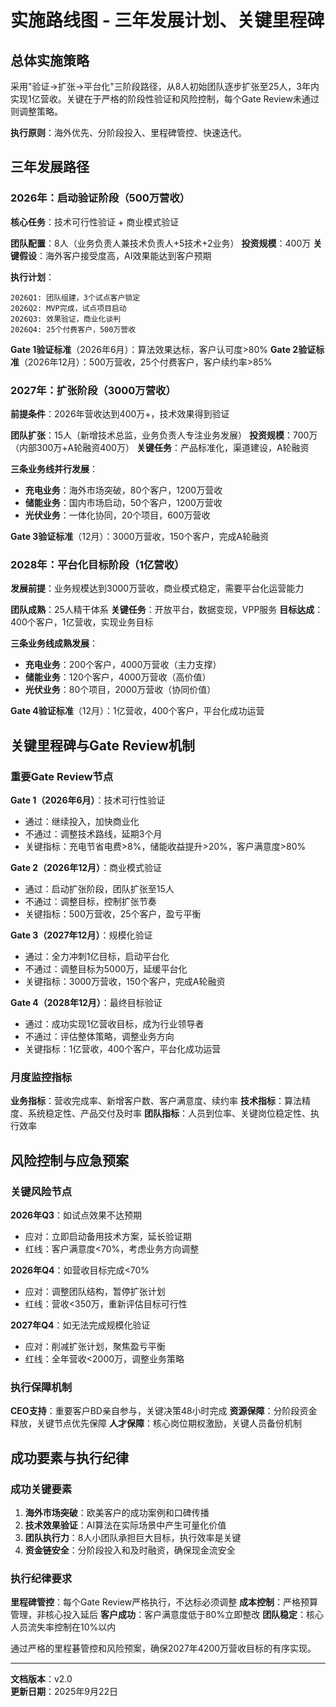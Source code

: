 # 实施路线图 - 三年发展计划、关键里程碑

## 总体实施策略

采用"验证→扩张→平台化"三阶段路径，从8人初始团队逐步扩张至25人，3年内实现1亿营收。关键在于严格的阶段性验证和风险控制，每个Gate Review未通过则调整策略。

**执行原则**：海外优先、分阶段投入、里程碑管控、快速迭代。

## 三年发展路径

### 2026年：启动验证阶段（500万营收）

**核心任务**：技术可行性验证 + 商业模式验证

**团队配置**：8人（业务负责人兼技术负责人+5技术+2业务）
**投资规模**：400万
**关键假设**：海外客户接受度高，AI效果能达到客户预期

**执行计划**：
```
2026Q1: 团队组建，3个试点客户锁定
2026Q2: MVP完成，试点项目启动  
2026Q3: 效果验证，商业化谈判
2026Q4: 25个付费客户，500万营收
```

**Gate 1验证标准**（2026年6月）：算法效果达标，客户认可度>80%
**Gate 2验证标准**（2026年12月）：500万营收，25个付费客户，客户续约率>85%

### 2027年：扩张阶段（3000万营收）

**前提条件**：2026年营收达到400万+，技术效果得到验证

**团队扩张**：15人（新增技术总监，业务负责人专注业务发展）
**投资规模**：700万（内部300万+A轮融资400万）
**关键任务**：产品标准化，渠道建设，A轮融资

**三条业务线并行发展**：
- **充电业务**：海外市场突破，80个客户，1200万营收
- **储能业务**：国内市场启动，50个客户，1200万营收
- **光伏业务**：一体化协同，20个项目，600万营收

**Gate 3验证标准**（12月）：3000万营收，150个客户，完成A轮融资

### 2028年：平台化目标阶段（1亿营收）

**发展前提**：业务规模达到3000万营收，商业模式稳定，需要平台化运营能力

**团队成熟**：25人精干体系
**关键任务**：开放平台，数据变现，VPP服务
**目标达成**：400个客户，1亿营收，实现业务目标

**三条业务线成熟发展**：
- **充电业务**：200个客户，4000万营收（主力支撑）
- **储能业务**：120个客户，4000万营收（高价值）
- **光伏业务**：80个项目，2000万营收（协同价值）

**Gate 4验证标准**（12月）：1亿营收，400个客户，平台化成功运营

## 关键里程碑与Gate Review机制

### 重要Gate Review节点

**Gate 1（2026年6月）**：技术可行性验证
- 通过：继续投入，加快商业化
- 不通过：调整技术路线，延期3个月
- 关键指标：充电节省电费>8%，储能收益提升>20%，客户满意度>80%

**Gate 2（2026年12月）**：商业模式验证  
- 通过：启动扩张阶段，团队扩张至15人
- 不通过：调整目标，控制扩张节奏
- 关键指标：500万营收，25个客户，盈亏平衡

**Gate 3（2027年12月）**：规模化验证
- 通过：全力冲刺1亿目标，启动平台化
- 不通过：调整目标为5000万，延缓平台化
- 关键指标：3000万营收，150个客户，完成A轮融资

**Gate 4（2028年12月）**：最终目标验证
- 通过：成功实现1亿营收目标，成为行业领导者
- 不通过：评估整体策略，调整业务方向
- 关键指标：1亿营收，400个客户，平台化成功运营

### 月度监控指标

**业务指标**：营收完成率、新增客户数、客户满意度、续约率
**技术指标**：算法精度、系统稳定性、产品交付及时率
**团队指标**：人员到位率、关键岗位稳定性、执行效率

## 风险控制与应急预案

### 关键风险节点

**2026年Q3**：如试点效果不达预期
- 应对：立即启动备用技术方案，延长验证期
- 红线：客户满意度<70%，考虑业务方向调整

**2026年Q4**：如营收目标完成<70%
- 应对：调整团队结构，暂停扩张计划
- 红线：营收<350万，重新评估目标可行性

**2027年Q4**：如无法完成规模化验证
- 应对：削减扩张计划，聚焦盈亏平衡
- 红线：全年营收<2000万，调整业务策略

### 执行保障机制

**CEO支持**：重要客户BD亲自参与，关键决策48小时完成
**资源保障**：分阶段资金释放，关键节点优先保障
**人才保障**：核心岗位期权激励，关键人员备份机制

## 成功要素与执行纪律

### 成功关键要素
1. **海外市场突破**：欧美客户的成功案例和口碑传播
2. **技术效果验证**：AI算法在实际场景中产生可量化价值  
3. **团队执行力**：8人小团队承担巨大目标，执行效率是关键
4. **资金链安全**：分阶段投入和及时融资，确保现金流安全

### 执行纪律要求
**里程碑管控**：每个Gate Review严格执行，不达标必须调整
**成本控制**：严格预算管理，非核心投入延后
**客户成功**：客户满意度低于80%立即整改
**团队稳定**：核心人员流失率控制在10%以内

通过严格的里程碁管控和风险预案，确保2027年4200万营收目标的有序实现。

---

**文档版本**：v2.0  
**更新日期**：2025年9月22日
